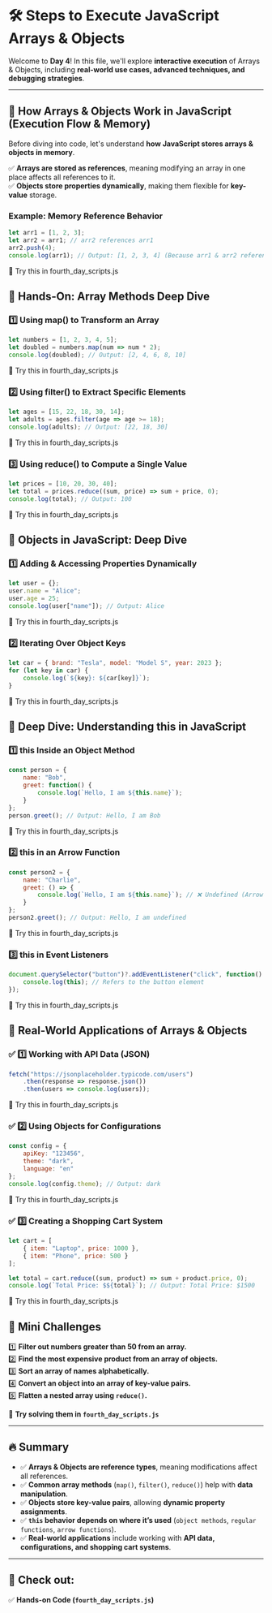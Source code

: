 # 🛠️ Steps to Execute JavaScript Arrays & Objects  

Welcome to **Day 4**! In this file, we'll explore **interactive execution** of Arrays & Objects, including **real-world use cases, advanced techniques, and debugging strategies**.  

---

## **🔹 How Arrays & Objects Work in JavaScript (Execution Flow & Memory)**  

Before diving into code, let's understand **how JavaScript stores arrays & objects in memory**.  

✅ **Arrays are stored as references**, meaning modifying an array in one place affects all references to it.  
✅ **Objects store properties dynamically**, making them flexible for **key-value** storage.  

### **Example: Memory Reference Behavior**  
```js
let arr1 = [1, 2, 3];
let arr2 = arr1; // arr2 references arr1
arr2.push(4);
console.log(arr1); // Output: [1, 2, 3, 4] (Because arr1 & arr2 reference the same array)
```

📂 Try this in fourth_day_scripts.js

## **🔹 Hands-On: Array Methods Deep Dive**

### **1️⃣ Using map() to Transform an Array**
```js
let numbers = [1, 2, 3, 4, 5];
let doubled = numbers.map(num => num * 2);
console.log(doubled); // Output: [2, 4, 6, 8, 10]
```

📂 Try this in fourth_day_scripts.js

### **2️⃣ Using filter() to Extract Specific Elements**

```js
let ages = [15, 22, 18, 30, 14];
let adults = ages.filter(age => age >= 18);
console.log(adults); // Output: [22, 18, 30]
```

📂 Try this in fourth_day_scripts.js

### **3️⃣ Using reduce() to Compute a Single Value**

```js
let prices = [10, 20, 30, 40];
let total = prices.reduce((sum, price) => sum + price, 0);
console.log(total); // Output: 100
```

📂 Try this in fourth_day_scripts.js

## **🔹 Objects in JavaScript: Deep Dive**

### **1️⃣ Adding & Accessing Properties Dynamically**

```js
let user = {};
user.name = "Alice";
user.age = 25;
console.log(user["name"]); // Output: Alice
```

📂 Try this in fourth_day_scripts.js

### **2️⃣ Iterating Over Object Keys**
```js
let car = { brand: "Tesla", model: "Model S", year: 2023 };
for (let key in car) {
    console.log(`${key}: ${car[key]}`);
}
```

📂 Try this in fourth_day_scripts.js

## **🔹 Deep Dive: Understanding this in JavaScript**

### **1️⃣ this Inside an Object Method**

```js
const person = {
    name: "Bob",
    greet: function() {
        console.log(`Hello, I am ${this.name}`);
    }
};
person.greet(); // Output: Hello, I am Bob
```

📂 Try this in fourth_day_scripts.js

### **2️⃣ this in an Arrow Function**

```js
const person2 = {
    name: "Charlie",
    greet: () => {
        console.log(`Hello, I am ${this.name}`); // ❌ Undefined (Arrow functions don't bind `this`)
    }
};
person2.greet(); // Output: Hello, I am undefined
```

📂 Try this in fourth_day_scripts.js

### **3️⃣ this in Event Listeners**

```js
document.querySelector("button")?.addEventListener("click", function() {
    console.log(this); // Refers to the button element
});
```

📂 Try this in fourth_day_scripts.js

## **🔹 Real-World Applications of Arrays & Objects**

### **✅ 1️⃣ Working with API Data (JSON)**
```js
fetch("https://jsonplaceholder.typicode.com/users")
    .then(response => response.json())
    .then(users => console.log(users));
```

📂 Try this in fourth_day_scripts.js

### **✅ 2️⃣ Using Objects for Configurations**

```js
const config = {
    apiKey: "123456",
    theme: "dark",
    language: "en"
};
console.log(config.theme); // Output: dark
```

📂 Try this in fourth_day_scripts.js

### **✅ 3️⃣ Creating a Shopping Cart System**

```js
let cart = [
    { item: "Laptop", price: 1000 },
    { item: "Phone", price: 500 }
];

let total = cart.reduce((sum, product) => sum + product.price, 0);
console.log(`Total Price: $${total}`); // Output: Total Price: $1500
```

📂 Try this in fourth_day_scripts.js

## **🔹 Mini Challenges** 

1️⃣ **Filter out numbers greater than 50 from an array.**  
2️⃣ **Find the most expensive product from an array of objects.**  
3️⃣ **Sort an array of names alphabetically.**  
4️⃣ **Convert an object into an array of key-value pairs.**  
5️⃣ **Flatten a nested array using `reduce()`.**  

📂 **Try solving them in `fourth_day_scripts.js`**  

---

## **🔥 Summary**  
- ✅ **Arrays & Objects are reference types**, meaning modifications affect all references.  
- ✅ **Common array methods** (`map()`, `filter()`, `reduce()`) help with **data manipulation**.  
- ✅ **Objects store key-value pairs**, allowing **dynamic property assignments**.  
- ✅ **`this` behavior depends on where it’s used** (`object methods`, `regular functions`, `arrow functions`).  
- ✅ **Real-world applications** include working with **API data, configurations, and shopping cart systems**.  

---

## **📂 Check out**:  
✅ **Hands-on Code (`fourth_day_scripts.js`)**  
